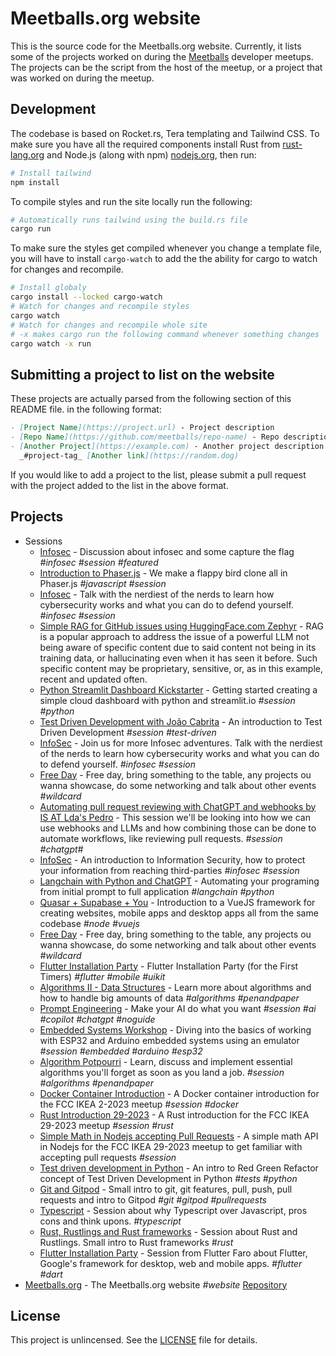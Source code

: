 # Meetballs.org website

This is the source code for the Meetballs.org website. Currently, it lists
some of the projects worked on during the [Meetballs](https://meetballs.org)
developer meetups. The projects can be the script from the host of the meetup,
or a project that was worked on during the meetup.

## Development

The codebase is based on Rocket.rs, Tera templating and Tailwind CSS. To make
sure you have all the required components install Rust from
[rust-lang.org](https://rust-lang.org) and Node.js (along with npm)
[nodejs.org](https://nodejs.org), then run:

```bash
# Install tailwind
npm install
```

To compile styles and run the site locally run the following:

```bash
# Automatically runs tailwind using the build.rs file
cargo run
```

To make sure the styles get compiled whenever you change a template file, you
will have to install `cargo-watch` to add the the ability for cargo to watch
for changes and recompile.

```bash
# Install globaly
cargo install --locked cargo-watch
# Watch for changes and recompile styles
cargo watch
# Watch for changes and recompile whole site
# -x makes cargo run the following command whenever something changes
cargo watch -x run
```

## Submitting a project to list on the website

These projects are actually parsed from the following section of this README
file. in the following format:

```markdown
- [Project Name](https://project.url) - Project description
- [Repo Name](https://github.com/meetballs/repo-name) - Repo description
- [Another Project](https://example.com) - Another project description
  _#project-tag_ [Another link](https://random.dog)
```

If you would like to add a project to the list, please submit a pull request
with the project added to the list in the above format.

## Projects

- Sessions
  - [Infosec](https://www.meetup.com/geek-sessions-faro/events/302500733) - Discussion about infosec
    and some capture the flag _#infosec_ _#session_ _#featured_
  - [Introduction to Phaser.js](https://github.com/Unisergius/phaser-flappybird-clone) - We make a
    flappy bird clone all in Phaser.js _#javascript_ _#session_
  - [Infosec](https://www.meetup.com/geek-sessions-faro/events/301637182) - Talk with the nerdiest of the nerds to learn how cybersecurity
     works and what you can do to defend yourself. _#infosec_ _#session_
  - [Simple RAG for GitHub issues using HuggingFace.com Zephyr](https://www.meetup.com/geek-sessions-faro/events/301574946/?isFirstPublish=true) - RAG is a popular approach to address the issue of a powerful LLM not being aware of specific content due to said content not being in its training data, or hallucinating even when it has seen it before. Such specific content may be proprietary, sensitive, or, as in this example, recent and updated often.
  - [Python Streamlit Dashboard Kickstarter](https://github.com/Py-ualg/geeksessions-streamlit) - Getting started
    creating a simple cloud dashboard with python and streamlit.io _#session_ _#python_
  - [Test Driven Development with João Cabrita](https://fb.me/e/4qrMfGPPL) - An
    introduction to Test Driven Development _#session_ _#test-driven_
  - [InfoSec](https://www.facebook.com/events/773869947826615/?ref=newsfeed) - Join us for more Infosec adventures. Talk with the nerdiest of the nerds to learn how cybersecurity works and what you can do to defend yourself. _#infosec_ _#session_
  - [Free Day](https://www.facebook.com/events/407939325275462/?ref=newsfeed) - Free day, bring something to the table, any projects ou wanna showcase, do some networking and talk about other events _#wildcard_
  - [Automating pull request reviewing with ChatGPT and webhooks by IS AT Lda's Pedro](https://www.facebook.com/events/1529449120945397/?ref=newsfeed) - This session we'll be looking into how we can use webhooks and LLMs and how combining those can be done to automate workflows, like reviewing pull requests. _#session_ _#chatgpt#_
  - [InfoSec](https://www.facebook.com/events/3775335509421509/) - An introduction to Information Security, how to protect your information from reaching third-parties _#infosec_ _#session_
  - [Langchain with Python and ChatGPT](https://www.facebook.com/events/3756642677927262) - Automating your programing from initial prompt to
    full application _#langchain_ _#python_
  - [Quasar + Supabase + You](https://fb.me/e/3jkI9ydYI) - Introduction to a VueJS framework for creating websites, mobile apps and desktop apps
    all from the same codebase _#node_ _#vuejs_
  - [Free Day](https://fb.me/e/3t1jLwT6V) - Free day, bring something to the table, any projects ou wanna showcase, do some networking and talk about other events
    _#wildcard_
  - [Flutter Installation Party](https://www.facebook.com/events/451186503902037/) - Flutter Installation Party (for the First Timers) _#flutter_ _#mobile_ _#uikit_
  - [Algorithms II - Data Structures](https://www.facebook.com/events/907229467549946) - Learn more about algorithms
    and how to handle big amounts of data _#algorithms_ _#penandpaper_
  - [Prompt Engineering](https://www.facebook.com/events/928880408889510) - Make your AI do what you want _#session_ _#ai_ _#copilot_ _#chatgpt_ _#noguide_
  - [Embedded Systems Workshop](https://github.com/zinixyt/meetballs-embedded-workshop) - Diving
    into the basics of working with ESP32 and Arduino embedded systems using an emulator _#session_
    _#embedded_ _#arduino_ _#esp32_
  - [Algorithm Potpourri](https://www.facebook.com/events/1080560462988839) - Learn, discuss and implement essential
    algorithms you'll forget as soon as you land a job. _#session_
    _#algorithms_ _#penandpaper_
  - [Docker Container Introduction](https://github.com/Unisergius/containers-fccikea-2-2023) - A Docker container
    introduction for the FCC IKEA 2-2023 meetup _#session_ _#docker_
  - [Rust Introduction 29-2023](https://github.com/onelikeandidie/fccikea-29-2023-rust) - A Rust introduction for the FCC
    IKEA 29-2023 meetup _#session_ _#rust_
  - [Simple Math in Nodejs accepting Pull Requests](https://github.com/Unisergius/simple-math-api-exercise) - A simple
    math API in Nodejs for the FCC IKEA 29-2023 meetup to get familiar with accepting pull requests _#session_
  - [Test driven development in Python](https://github.com/Unisergius/fcc-python-tdd-session) - An intro to Red Green Refactor concept of Test Driven Development in Python _#tests_ _#python_
  - [Git and Gitpod](https://github.com/Unisergius/git-fcc-ikea-2023) - Small intro to git, git features, pull, push, pull requests and intro to Gitpod _#git_ _#gitpod_ _#pullrequests_
  - [Typescript](https://github.com/Unisergius/typescript-fccikea-4-2023) - Session about why Typescript over Javascript, pros cons and think upons. _#typescript_
  - [Rust, Rustlings and Rust frameworks](https://github.com/Unisergius/rust-7-april-fcc-ikea) - Session about Rust and Rustlings. Small intro to Rust frameworks _#rust_
  - [Flutter Installation Party](https://github.com/Unisergius/flutter-fccikea-3-2023) - Session from Flutter Faro about Flutter, Google's framework for desktop, web and mobile apps. _#flutter_ _#dart_
- [Meetballs.org](https://meetballs.org) - The Meetballs.org website _#website_
    [Repository](https://github.com/onelikeandidie/meetballs.org)

## License

This project is unlincensed. See the [LICENSE](LICENSE) file for details.
